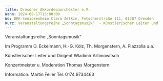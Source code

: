 ```yaml
---
title: Dresdner Akkordeonorchester e.V.
Wann: 2024-08-17T15:00:00
Wo: DRK-Seniorenheim Clara Zetkin, Fetscherstraße 111, 01307 Dresden
Kurz: Veranstaltungsreihe „Sonntagsmusik“  - Künstlerischer Leiter und Dirigent Wladimir Artimowitsch
---
```


Veranstaltungsreihe „Sonntagsmusik“ 

Im Programm O. Eckelmann, H.-G. Kölz, Th. Morgenstern, A. Piazzolla u.a.

Künstlerischer Leiter und Dirigent Wladimir Artimowitsch

Konzertmeister u. Moderation Thomas Morgenstern


Information: 
Martin Feiler
Tel. 0174 9734463